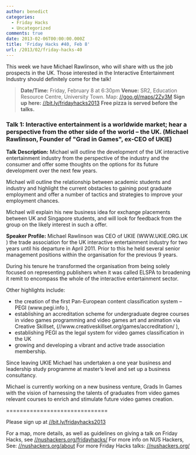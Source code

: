 ```yaml
---
author: benedict
categories:
  - Friday Hacks
  - Uncategorized
comments: true
date: 2013-02-06T00:00:00.000Z
title: 'Friday Hacks #40, Feb 8'
url: /2013/02/friday-hacks-40
---
```


This week we have Michael Rawlinson, who will share with us the job prospects in the UK. Those interested in the Interactive Entertainment Industry should definitely come for the talk!
<blockquote><strong>Date/Time:</strong> Friday, February 8 at 6:30pm
<strong>Venue:</strong> SR2, Education Resource Centre, University Town. Map: <a href="//goo.gl/maps/2Zy3M">//goo.gl/maps/2Zy3M</a>
<strong>Sign up here:</strong> <a href="//bit.ly/fridayhacks2013">//bit.ly/fridayhacks2013</a>
<strong>Free pizza is served before the talks.</strong></blockquote>
<h3>Talk 1: Interactive entertainment is a worldwide market; hear a perspective from
the other side of the world – the UK. (Michael Rawlinson, Founder of "Grad in Games", ex-CEO of UKIE)</h3>
<strong>Talk Description:</strong>
Michael will outline the development of the UK interactive entertainment industry from the perspective of the industry and the consumer and offer some thoughts on the options for its future development over the next few years.

Michael will outline the relationship between academic students and industry and highlight the current obstacles to gaining post graduate employment and offer a number of tactics and strategies to improve your employment chances.

Michael will explain his new business idea for exchange placements between UK and Singapore students, and will look for feedback from the group on the likely interest in such a offer.

<strong>Speaker Profile:</strong>
Michael Rawlinson was CEO of UKIE (WWW.UKIE.ORG.UK ) the trade association for the UK interactive entertainment industry for two years until his departure in April 2011. Prior to this he held several senior management positions within the organisation for the previous 9 years.

During his tenure he transformed the organisation from being solely focused on representing publishers when it was called ELSPA to broadening it remit to encompass the whole of the interactive entertainment sector.

Other highlights include:
<ul>
<li>
the creation of the first Pan-European content classification system – PEGI (www.pegi.info ),
</li>
<li>
establishing an accreditation scheme for undergraduate degree courses in video games programming and video games art and animation via Creative Skillset, (//www.creativeskillset.org/games/accreditation/ ),
</li>
<li>
establishing PEGI as the legal system for video games classification in the UK
</li>
<li>
growing and developing a vibrant and active trade association membership.
</li>
</ul>
Since leaving UKIE Michael has undertaken a one year business and leadership study programme at master’s level and set up a business consultancy.

Michael is currently working on a new business venture, Grads In Games with the vision of harnessing the talents of graduates from video games relevant courses to enrich and stimulate future video games creation.

==============================

Please sign up at <a href="//bit.ly/fridayhacks2013">//bit.ly/fridayhacks2013</a>

For a map, more details, as well as guidelines on giving a talk on Friday Hacks, see <a href="/fridayhacks/">//nushackers.org/fridayhacks/</a>
For more info on NUS Hackers, See: <a href="/about">//nushackers.org/about</a>
For more Friday Hacks talks: <a href="/">//nushackers.org/</a>
